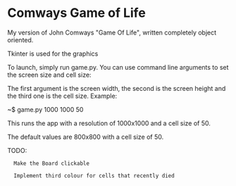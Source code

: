 # Comways Game of Life
My version of John Comways "Game Of Life", written completely object oriented.

Tkinter is used for the graphics

To launch, simply run game.py. You can use command line arguments to set the screen size and cell size:

The first argument is the screen width, the second is the screen height and the third one is the cell size. Example:

~$ game.py 1000 1000 50

This runs the app with a resolution of 1000x1000 and a cell size of 50.

The default values are 800x800 with a cell size of 50.


TODO: 

      Make the Board clickable
      
      Implement third colour for cells that recently died
